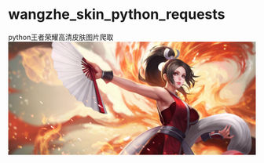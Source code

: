 # wangzhe_skin_python_requests
python王者荣耀高清皮肤图片爬取
![image](https://raw.githubusercontent.com/MrsLi/wangzhe_skin_python_requests/master/skin/%E4%B8%8D%E7%9F%A5%E7%81%AB%E8%88%9E/%E6%98%8E%E5%AA%9A%E7%83%88%E7%84%B0.jpg)
